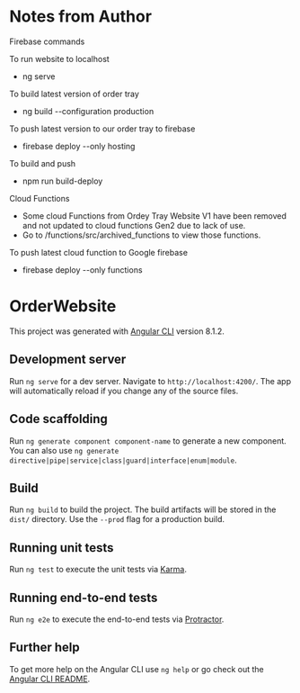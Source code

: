 # Notes from Author
Firebase commands

To run website to localhost
 - ng serve

To build latest version of order tray
 - ng build --configuration production

To push latest version to our order tray to firebase
 - firebase deploy --only hosting

To build and push
 - npm run build-deploy

Cloud Functions
 - Some cloud Functions from Ordey Tray Website V1 have been removed and not updated to cloud functions Gen2 due to lack of use.
 - Go to /functions/src/archived_functions to view those functions.

To push latest cloud function to Google firebase
 - firebase deploy --only functions



# OrderWebsite

This project was generated with [Angular CLI](https://github.com/angular/angular-cli) version 8.1.2.

## Development server

Run `ng serve` for a dev server. Navigate to `http://localhost:4200/`. The app will automatically reload if you change any of the source files.

## Code scaffolding

Run `ng generate component component-name` to generate a new component. You can also use `ng generate directive|pipe|service|class|guard|interface|enum|module`.

## Build

Run `ng build` to build the project. The build artifacts will be stored in the `dist/` directory. Use the `--prod` flag for a production build.

## Running unit tests

Run `ng test` to execute the unit tests via [Karma](https://karma-runner.github.io).

## Running end-to-end tests

Run `ng e2e` to execute the end-to-end tests via [Protractor](http://www.protractortest.org/).

## Further help

To get more help on the Angular CLI use `ng help` or go check out the [Angular CLI README](https://github.com/angular/angular-cli/blob/master/README.md).
